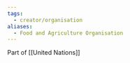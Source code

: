 ```yaml
---
tags:
  - creator/organisation
aliases:
  - Food and Agriculture Organisation
---
```

Part of [[United Nations]]